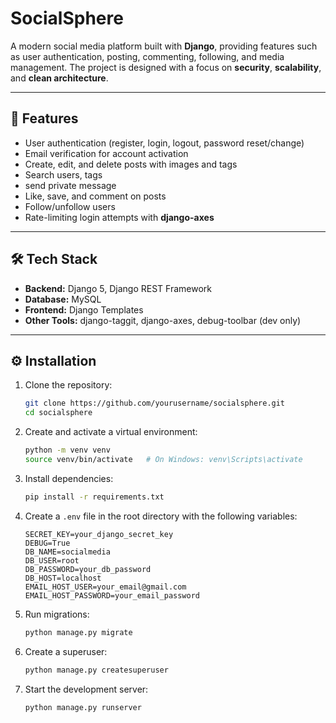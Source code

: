 # SocialSphere

A modern social media platform built with **Django**, providing features such as user authentication, posting, commenting, following, and media management. The project is designed with a focus on **security**, **scalability**, and **clean architecture**.

---

## 🚀 Features

- User authentication (register, login, logout, password reset/change)
- Email verification for account activation
- Create, edit, and delete posts with images and tags
- Search users, tags
- send private message
- Like, save, and comment on posts
- Follow/unfollow users
- Rate-limiting login attempts with **django-axes**


---

## 🛠️ Tech Stack

- **Backend:** Django 5, Django REST Framework
- **Database:** MySQL
- **Frontend:** Django Templates
- **Other Tools:** django-taggit, django-axes, debug-toolbar (dev only)

---

## ⚙️ Installation

1. Clone the repository:
   ```bash
   git clone https://github.com/yourusername/socialsphere.git
   cd socialsphere
   ```

2. Create and activate a virtual environment:
   ```bash
   python -m venv venv
   source venv/bin/activate   # On Windows: venv\Scripts\activate
   ```

3. Install dependencies:
   ```bash
   pip install -r requirements.txt
   ```

4. Create a `.env` file in the root directory with the following variables:
   ```env
   SECRET_KEY=your_django_secret_key
   DEBUG=True
   DB_NAME=socialmedia
   DB_USER=root
   DB_PASSWORD=your_db_password
   DB_HOST=localhost
   EMAIL_HOST_USER=your_email@gmail.com
   EMAIL_HOST_PASSWORD=your_email_password
   ```

5. Run migrations:
   ```bash
   python manage.py migrate
   ```

6. Create a superuser:
   ```bash
   python manage.py createsuperuser
   ```

7. Start the development server:
   ```bash
   python manage.py runserver
   ```
